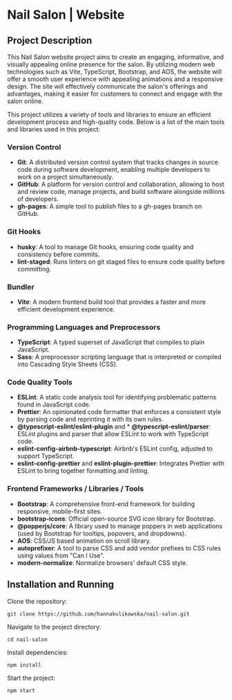 # Nail Salon | Website

## Project Description

This Nail Salon website project aims to create an engaging, informative, and visually appealing online presence for the salon. By utilizing modern web technologies such as Vite, TypeScript, Bootstrap, and AOS, the website will offer a smooth user experience with appealing animations and a responsive design. The site will effectively communicate the salon's offerings and advantages, making it easier for customers to connect and engage with the salon online.

This project utilizes a variety of tools and libraries to ensure an efficient development process and high-quality code. Below is a list of the main tools and libraries used in this project:

### Version Control

- **Git**: A distributed version control system that tracks changes in source code during software development, enabling multiple developers to work on a project simultaneously.
- **GitHub**: A platform for version control and collaboration, allowing to host and review code, manage projects, and build software alongside millions of developers.
- **gh-pages**: A simple tool to publish files to a gh-pages branch on GitHub.

### Git Hooks

- **husky**: A tool to manage Git hooks, ensuring code quality and consistency before commits.
- **lint-staged**: Runs linters on git staged files to ensure code quality before committing.

### Bundler

- **Vite**: A modern frontend build tool that provides a faster and more efficient development experience.

### Programming Languages and Preprocessors

- **TypeScript**: A typed superset of JavaScript that compiles to plain JavaScript.
- **Sass**: A preprocessor scripting language that is interpreted or compiled into Cascading Style Sheets (CSS).

### Code Quality Tools

- **ESLint**: A static code analysis tool for identifying problematic patterns found in JavaScript code.
- **Prettier**: An opinionated code formatter that enforces a consistent style by parsing code and reprinting it with its own rules.
- **@typescript-eslint/eslint-plugin** and \* **@typescript-eslint/parser**: ESLint plugins and parser that allow ESLint to work with TypeScript code.
- **eslint-config-airbnb-typescript**: Airbnb's ESLint config, adjusted to support TypeScript.
- **eslint-config-prettier** and **eslint-plugin-prettier**: Integrates Prettier with ESLint to bring together formatting and linting.

### Frontend Frameworks / Libraries / Tools

- **Bootstrap**: A comprehensive front-end framework for building responsive, mobile-first sites.
- **bootstrap-icons**: Official open-source SVG icon library for Bootstrap.
- **@popperjs/core**: A library used to manage poppers in web applications (used by Bootstrap for tooltips, popovers, and dropdowns).
- **AOS**: CSS/JS based animation on scroll library.
- **autoprefixer**: A tool to parse CSS and add vendor prefixes to CSS rules using values from "Can I Use".
- **modern-normalize**: Normalize browsers' default CSS style.

## Installation and Running

Clone the repository:

```
git clone https://github.com/hannakulikowska/nail-salon.git
```

Navigate to the project directory:

```
cd nail-salon
```

Install dependencies:

```
npm install
```

Start the project:

```
npm start
```
